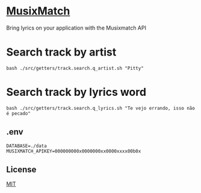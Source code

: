 # [MusixMatch](https://developer.musixmatch.com/)

Bring lyrics on your application with the Musixmatch API

# Search track by artist

```
bash ./src/getters/track.search.q_artist.sh "Pitty"
```

# Search track by lyrics word

```
bash ./src/getters/track.search.q_lyrics.sh "Te vejo errando, isso não é pecado"
```

## .env

```
DATABASE=./data
MUSIXMATCH_APIKEY=000000000x0000000xx0000xxxx00b0x

```

## License

[MIT](./LICENSE)
